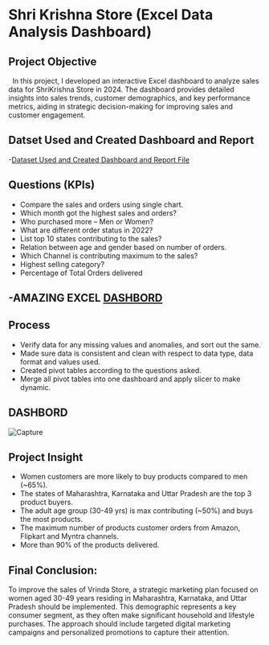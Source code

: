 # Shri Krishna Store (Excel Data Analysis Dashboard)
## Project Objective

  In this project, I developed an interactive Excel dashboard to analyze sales data for ShriKrishna Store in 2024. The dashboard provides detailed insights into sales trends, customer demographics, and key performance metrics, aiding in strategic decision-making for improving sales and customer engagement.

## Datset Used and Created Dashboard and Report

 
 -<a href="https://github.com/AniruddhaGhogare/Shri_Krishna_Store_Excel_Data_Analysis_Dashboard/blob/main/Shree%20Krishna%20Store%20Data%20Analysis%20using%20Excel.xlsx">Dataset Used and Created Dashboard and Report File </a>

## Questions (KPIs)

- Compare the sales and orders using single chart.
- Which month got the highest sales and orders?
- Who purchased more – Men or Women?
- What are different order status in 2022?
- List top 10 states contributing to the sales?
- Relation between age and gender based on number of orders.
- Which Channel is contributing maximum to the sales?
- Highest selling category?
- Percentage of Total Orders delivered

## -AMAZING EXCEL  <a href="https://github.com/AniruddhaGhogare/Shri_Krishna_Store_Excel_Data_Analysis_Dashboard/blob/main/Capture.PNG"> DASHBORD </a>

## Process

- Verify data for any missing values and anomalies, and sort out the same.
- Made sure data is consistent and clean with respect to data type, data format and values used.
- Created pivot tables according to the questions asked.
- Merge all pivot tables into one dashboard and apply slicer to make dynamic.

## DASHBORD
![Capture](https://github.com/user-attachments/assets/17a905df-9aa7-4c1b-9704-5cc4901084eb)

## Project Insight
- Women customers are more likely to buy products compared to men (~65%).
- The states of Maharashtra, Karnataka and Uttar Pradesh are the top 3 product buyers.
- The adult age group (30-49 yrs) is max contributing (~50%) and buys the most products.
- The maximum number of products customer orders from Amazon, Flipkart and Myntra channels.
- More than 90% of the products delivered.

## Final Conclusion:
To improve the sales of Vrinda Store, a strategic marketing plan focused on women aged 30-49 years residing in Maharashtra, Karnataka, and Uttar Pradesh should be implemented. This demographic represents a key consumer segment, as they often make significant household and lifestyle purchases. The approach should include targeted digital marketing campaigns and personalized promotions to capture their attention.

